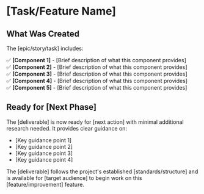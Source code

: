 # [Task/Feature Name]

## What Was Created

The [epic/story/task] includes:

✅ **[Component 1]** - [Brief description of what this component provides]  
✅ **[Component 2]** - [Brief description of what this component provides]  
✅ **[Component 3]** - [Brief description of what this component provides]  
✅ **[Component 4]** - [Brief description of what this component provides]  
✅ **[Component 5]** - [Brief description of what this component provides]

## Ready for [Next Phase]

The [deliverable] is now ready for [next action] with minimal additional research needed. It provides clear guidance on:

- [Key guidance point 1]
- [Key guidance point 2]
- [Key guidance point 3]
- [Key guidance point 4]

The [deliverable] follows the project's established [standards/structure] and is available for [target audience] to begin work on this [feature/improvement] feature.
